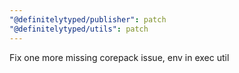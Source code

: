 ```yaml
---
"@definitelytyped/publisher": patch
"@definitelytyped/utils": patch
---
```


Fix one more missing corepack issue, env in exec util
